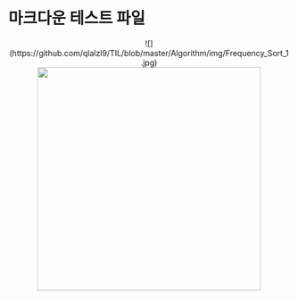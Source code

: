 # 마크다운 테스트 파일

<center>![](https://github.com/qlalzl9/TIL/blob/master/Algorithm/img/Frequency_Sort_1.jpg)</center>

<center><img src = "https://github.com/qlalzl9/TIL/blob/master/Servlet_JSP/img/Cookie_1.png" width="400px"></center>

